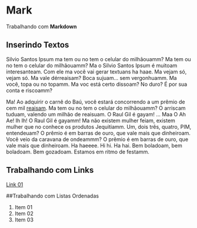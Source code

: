 # Mark
Trabalhando com **Markdown**

## Inserindo Textos
Silvio Santos Ipsum ma tem ou no tem o celular do milhãouamm? Ma tem ou no tem o celular do milhãouamm? Ma o Silvio Santos Ipsum é muitoam interesanteam. Com ele ma você vai gerar textuans ha haae. Ma vejam só, vejam só. Ma vale dérreaisam? Boca sujuam... sem vergonhuamm. Ma você, topa ou no topamm. Ma voc está certo dissoam? No duro? É por sua conta e riscoamm?

 Ma! Ao adquirir o carnê do Baú, você estará concorrendo a um prêmio de cem mil [reaisam](http://silviosantosipsum.com/ "Acessar o site"). Ma tem ou no tem o celular do milhãouamm? O arriscam tuduam, valendo um milhão de reaisuam. O Raul Gil é gayam! ... Maa O Ah Ae! Ih Ih! O Raul Gil é gayamm! Ma não existem mulher feiam, existem mulher que no conhece os produtos Jequitiamm. Um, dois três, quatro, PIM, entendeuam? O prêmio é em barras de ouro, que vale mais que dinheiroam. Você veio da caravana de ondeammm? O prêmio é em barras de ouro, que vale mais que dinheiroam. Ha haeeee. Hi hi. Ha hai. Bem boladoam, bem boladoam. Bem gozadoam. Estamos em ritmo de festamm.

## Trabalhando com Links
[Link 01](http://www.google.com.br "Clique e acesse agora!")

##Trabalhando com Listas Ordenadas
1. Item 01
2. Item 02
3. Item 03